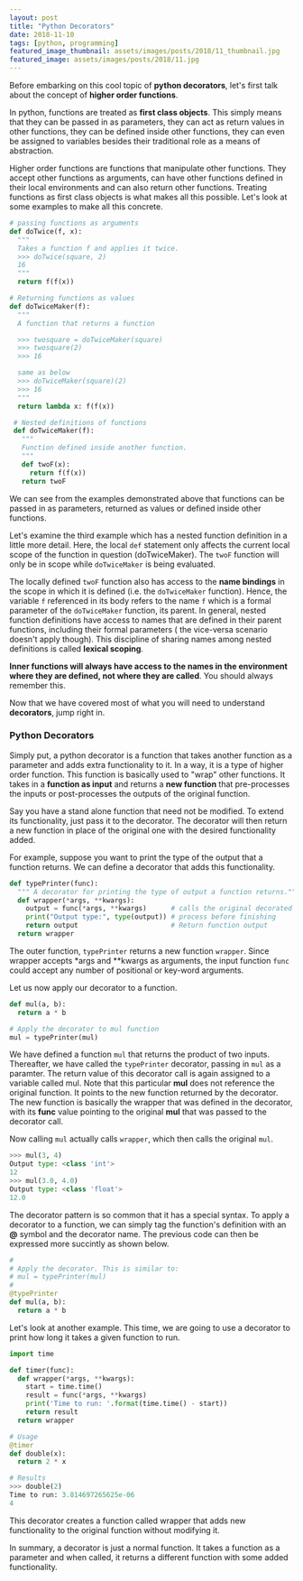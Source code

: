 ```yaml
---
layout: post
title: "Python Decorators"
date: 2018-11-10
tags: [python, programming]
featured_image_thumbnail: assets/images/posts/2018/11_thumbnail.jpg
featured_image: assets/images/posts/2018/11.jpg
---
```


Before embarking on this cool topic of **python decorators**, let's first talk
about the concept of **higher order functions**.

In python, functions are treated as **first class objects**. This simply means
that they can be passed in as parameters, they can act as return values in other
functions, they can be defined inside other functions, they can even be assigned
to variables besides their traditional role as a means of abstraction.

Higher order functions are functions that manipulate other functions. They
accept other functions as arguments, can have other functions defined in their
local environments and can also return other functions. Treating functions as
first class objects is what makes all this possible. Let's look at some
examples to make all this concrete.

```python
# passing functions as arguments
def doTwice(f, x):
  """
  Takes a function f and applies it twice.
  >>> doTwice(square, 2)
  16
  """
  return f(f(x))

# Returning functions as values
def doTwiceMaker(f):
  """
  A function that returns a function

  >>> twosquare = doTwiceMaker(square)
  >>> twosquare(2)
  >>> 16

  same as below
  >>> doTwiceMaker(square)(2)
  >>> 16
  """
  return lambda x: f(f(x))

 # Nested definitions of functions
 def doTwiceMaker(f):
   """
   Function defined inside another function.
   """
   def twoF(x):
     return f(f(x))
   return twoF
```

We can see from the examples demonstrated above that functions can be passed
in as parameters, returned as values or defined inside other functions.

Let's examine the third example which has a nested function definition in a
little more detail. Here, the local `def` statement only affects the current
local scope of the function in question (doTwiceMaker). The `twoF` function
will only be in scope while `doTwiceMaker` is being evaluated.

The locally defined `twoF` function also has access to the **name bindings**
in the scope in which it is defined (i.e. the `doTwiceMaker` function). Hence,
the variable `f` referenced in its body refers to the name `f` which is a
formal parameter of the `doTwiceMaker` function, its parent. In general,
nested function definitions have access to names that are defined in their
parent functions, including their formal parameters
( the vice-versa scenario doesn't apply though).
This discipline of sharing names among nested definitions is called **lexical
scoping**.

**Inner functions will always have access to the names in the
environment where they are defined, not where they are called**. You should
always remember this.

Now that we have covered most of what you will need to understand
**decorators**, jump right in.

### Python Decorators

Simply put, a python decorator is a function that takes another function as
a parameter and adds extra functionality to it. In a way, it is a type
of higher order function. This function is basically used to "wrap" other
functions. It takes in a **function as input** and returns a **new function** that
pre-processes the inputs or post-processes the outputs of the original
function.

Say you have a stand alone function that need not be modified. To
extend its functionality, just pass it to the decorator. The decorator
will then return a new function in place of the original one
with the desired functionality added.

For example, suppose you want to print the type of the output that a function
returns. We can define a decorator that adds this functionality.

```python
def typePrinter(func):
  """ A decorator for printing the type of output a function returns."""
  def wrapper(*args, **kwargs):
    output = func(*args, **kwargs)      # calls the original decorated function
    print("Output type:", type(output)) # process before finishing
    return output                       # Return function output
  return wrapper
```

The outer function, `typePrinter` returns a new function `wrapper`. Since
wrapper accepts \*args and \*\*kwargs as arguments, the input function `func`
could accept any number of positional or key-word arguments.

Let us now apply our decorator to a function.

```python
def mul(a, b):
  return a * b

# Apply the decorator to mul function
mul = typePrinter(mul)
```

We have defined a function `mul` that returns the product of two inputs.
Thereafter, we have called the `typePrinter` decorator, passing in `mul` as a
paramter. The return value of this decorator call is again assigned to a
variable called mul. Note that this particular **mul** does not reference the
original function. It points to the new function returned by the decorator.
The new function is basically the wrapper that was defined in the decorator,
with its **func** value pointing to the original **mul** that was passed to
the decorator call.

Now calling `mul` actually calls `wrapper`, which then calls the original
`mul`.

```python
>>> mul(3, 4)
Output type: <class 'int'>
12
>>> mul(3.0, 4.0)
Output type: <class 'float'>
12.0
```

The decorator pattern is so common that it has a special syntax. To apply a
decorator to a function, we can simply tag the function's definition with an
**@** symbol and the decorator name. The previous code can then be expressed more
succintly as shown below.

```python
#
# Apply the decorator. This is similar to:
# mul = typePrinter(mul)
#
@typePrinter
def mul(a, b):
  return a * b

```

Let's look at another example. This time, we are going to use a decorator to
print how long it takes a given function to run.

```python
import time

def timer(func):
  def wrapper(*args, **kwargs):
    start = time.time()
    result = func(*args, **kwargs)
    print('Time to run: '.format(time.time() - start))
    return result
  return wrapper

# Usage
@timer
def double(x):
  return 2 * x

# Results
>>> double(2)
Time to run: 3.814697265625e-06
4

```

This decorator creates a function called wrapper that adds new functionality to
the original function without modifying it.

In summary, a decorator is just a normal function. It takes a function as a
parameter and when called, it returns a different function with some added
functionality.

